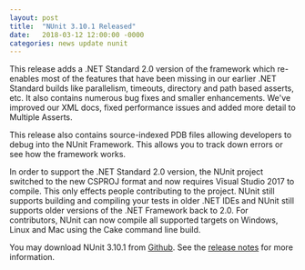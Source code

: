 ```yaml
---
layout: post
title:  "NUnit 3.10.1 Released"
date:   2018-03-12 12:00:00 -0000
categories: news update nunit
---
```

This release adds a .NET Standard 2.0 version of the framework which re-enables most of the features that have been missing in our earlier .NET Standard builds like parallelism, timeouts, directory and path based asserts, etc. It also contains numerous bug fixes and smaller enhancements. We've improved our XML docs, fixed performance issues and added more detail to Multiple Asserts.

This release also contains source-indexed PDB files allowing developers to debug into the NUnit Framework. This allows you to track down errors or see how the framework works.

In order to support the .NET Standard 2.0 version, the NUnit project switched to the new CSPROJ format and now requires Visual Studio 2017 to compile. This only effects people contributing to the project. NUnit still supports building and compiling your tests in older .NET IDEs and NUnit still supports older versions of the .NET Framework back to 2.0. For contributors, NUnit can now compile all supported targets on Windows, Linux and Mac using the Cake command line build.

You may download NUnit 3.10.1 from [Github](https://github.com/nunit/nunit/releases). See the [release notes](https://github.com/nunit/docs/wiki/Release-Notes) for more information.